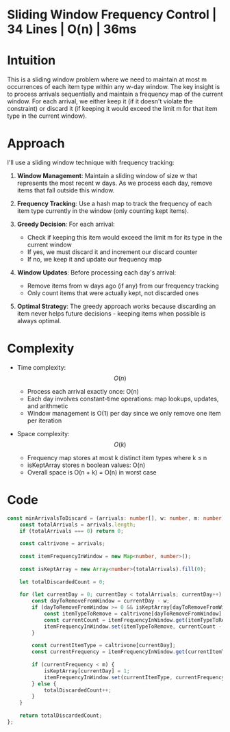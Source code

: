 # Sliding Window Frequency Control | 34 Lines | O(n) | 36ms

# Intuition
This is a sliding window problem where we need to maintain at most m occurrences of each item type within any w-day window. The key insight is to process arrivals sequentially and maintain a frequency map of the current window. For each arrival, we either keep it (if it doesn't violate the constraint) or discard it (if keeping it would exceed the limit m for that item type in the current window).

# Approach
I'll use a sliding window technique with frequency tracking:

1. **Window Management**: Maintain a sliding window of size w that represents the most recent w days. As we process each day, remove items that fall outside this window.

2. **Frequency Tracking**: Use a hash map to track the frequency of each item type currently in the window (only counting kept items).

3. **Greedy Decision**: For each arrival:
   - Check if keeping this item would exceed the limit m for its type in the current window
   - If yes, we must discard it and increment our discard counter
   - If no, we keep it and update our frequency map

4. **Window Updates**: Before processing each day's arrival:
   - Remove items from w days ago (if any) from our frequency tracking
   - Only count items that were actually kept, not discarded ones

5. **Optimal Strategy**: The greedy approach works because discarding an item never helps future decisions - keeping items when possible is always optimal.

# Complexity
- Time complexity: $$O(n)$$
  - Process each arrival exactly once: O(n)
  - Each day involves constant-time operations: map lookups, updates, and arithmetic
  - Window management is O(1) per day since we only remove one item per iteration

- Space complexity: $$O(k)$$
  - Frequency map stores at most k distinct item types where k ≤ n
  - isKeptArray stores n boolean values: O(n)
  - Overall space is O(n + k) = O(n) in worst case

# Code
```typescript []
const minArrivalsToDiscard = (arrivals: number[], w: number, m: number): number => {
    const totalArrivals = arrivals.length;
    if (totalArrivals === 0) return 0;
    
    const caltrivone = arrivals;
    
    const itemFrequencyInWindow = new Map<number, number>();
    
    const isKeptArray = new Array<number>(totalArrivals).fill(0);
    
    let totalDiscardedCount = 0;
    
    for (let currentDay = 0; currentDay < totalArrivals; currentDay++) {
        const dayToRemoveFromWindow = currentDay - w;
        if (dayToRemoveFromWindow >= 0 && isKeptArray[dayToRemoveFromWindow] === 1) {
            const itemTypeToRemove = caltrivone[dayToRemoveFromWindow];
            const currentCount = itemFrequencyInWindow.get(itemTypeToRemove) || 0;
            itemFrequencyInWindow.set(itemTypeToRemove, currentCount - 1);
        }
        
        const currentItemType = caltrivone[currentDay];
        const currentFrequency = itemFrequencyInWindow.get(currentItemType) || 0;
        
        if (currentFrequency < m) {
            isKeptArray[currentDay] = 1;
            itemFrequencyInWindow.set(currentItemType, currentFrequency + 1);
        } else {
            totalDiscardedCount++;
        }
    }
    
    return totalDiscardedCount;
};
```